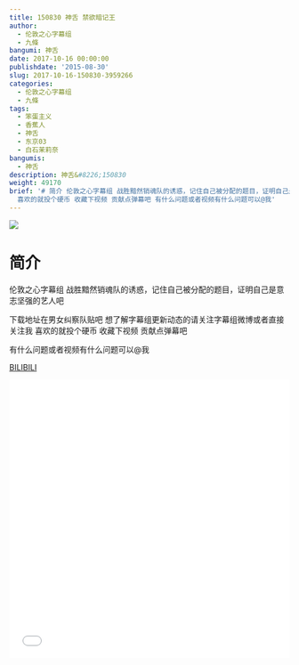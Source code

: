 ```yaml
---
title: 150830 神舌 禁欲暗记王
author:
  - 伦敦之心字幕组
  - 九條
bangumi: 神舌
date: 2017-10-16 00:00:00
publishdate: '2015-08-30'
slug: 2017-10-16-150830-3959266
categories:
  - 伦敦之心字幕组
  - 九條
tags:
  - 笨蛋主义
  - 香蕉人
  - 神舌
  - 东京03
  - 白石茉莉奈
bangumis:
  - 神舌
description: 神舌&#8226;150830
weight: 49170
brief: '# 简介 伦敦之心字幕组 战胜黯然销魂队的诱惑，记住自己被分配的题目，证明自己是意志坚强的艺人吧 下载地址在男女纠察队贴吧 想了解字幕组更新动态的请关注字幕组微博或者直接关注我
  喜欢的就投个硬币 收藏下视频 贡献点弹幕吧 有什么问题或者视频有什么问题可以@我'
---
```


![](https://i.imgur.com/sxKAWOf.jpg)

# 简介  
伦敦之心字幕组 战胜黯然销魂队的诱惑，记住自己被分配的题目，证明自己是意志坚强的艺人吧


下载地址在男女纠察队贴吧 想了解字幕组更新动态的请关注字幕组微博或者直接关注我 喜欢的就投个硬币 收藏下视频 贡献点弹幕吧


有什么问题或者视频有什么问题可以@我

  [BILIBILI](https://www.bilibili.com/video/av3959266/)


<div class="vcontainer">  <iframe class='video' src="//www.bilibili.com/blackboard/player.html?aid=3959266" width="100%" height="500" frameborder="0" allowfullscreen="allowfullscreen"></iframe></div>
